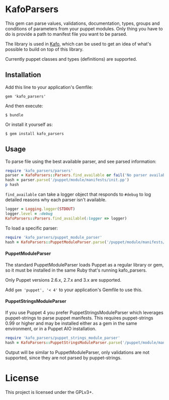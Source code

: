 # KafoParsers

This gem can parse values, validations, documentation, types, groups and
conditions of parameters from your puppet modules. Only thing you have
to do is provide a path to manifest file you want to be parsed.

The library is used in [Kafo](https://github.com/theforeman/kafo), which can 
be used to get an idea of what's possible to build on top of this library.

Currently puppet classes and types (definitions) are supported.

## Installation

Add this line to your application's Gemfile:

    gem 'kafo_parsers'

And then execute:

    $ bundle

Or install it yourself as:

    $ gem install kafo_parsers

## Usage

To parse file using the best available parser, and see parsed information:
```ruby
require 'kafo_parsers/parsers'
parser = KafoParsers::Parsers.find_available or fail('No parser available')
hash = parser.parse('/puppet/module/manifests/init.pp')
p hash
```

`find_available` can take a logger object that responds to `#debug` to log
detailed reasons why each parser isn't available.

```ruby
logger = Logging.logger(STDOUT)
logger.level = :debug
KafoParsers::Parsers.find_available(:logger => logger)
```

To load a specific parser:
```ruby
require 'kafo_parsers/puppet_module_parser'
hash = KafoParsers::PuppetModuleParser.parse('/puppet/module/manifests/init.pp')
```

#### PuppetModuleParser

The standard PuppetModuleParser loads Puppet as a regular library or gem, so it
must be installed in the same Ruby that's running kafo_parsers.

Only Puppet versions 2.6.x, 2.7.x and 3.x are supported.

Add `gem 'puppet', '< 4'` to your application's Gemfile to use this.

#### PuppetStringsModuleParser

If you use Puppet 4 you prefer PuppetStringsModuleParser which leverages
puppet-strings to parse puppet manifests. This requires puppet-strings 0.99 or
higher and may be installed either as a gem in the same environment, or in a
Puppet AIO installation.

```ruby
require 'kafo_parsers/puppet_strings_module_parser'
hash = KafoParsers::PuppetStringsModuleParser.parse('/puppet/module/manifests/init.pp')
```

Output will be similar to PuppetModuleParser, only validations are not supported,
since they are not parsed by puppet-strings.

# License

This project is licensed under the GPLv3+.
